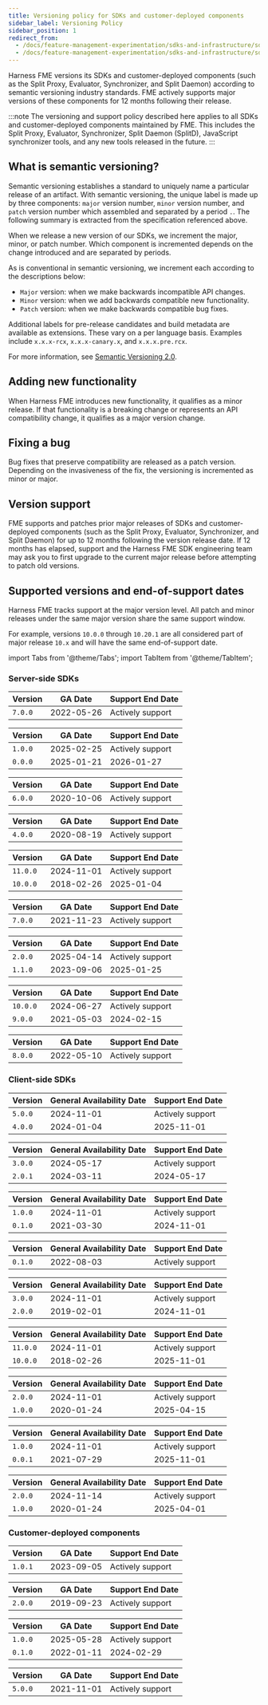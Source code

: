 ```yaml
---
title: Versioning policy for SDKs and customer-deployed components
sidebar_label: Versioning Policy
sidebar_position: 1
redirect_from:
  - /docs/feature-management-experimentation/sdks-and-infrastructure/sdk-overview/sdk-versioning-policy
  - /docs/feature-management-experimentation/sdks-and-infrastructure/sdk-overview/versioning-policy-for-sdks-and-customer-deployed-components
---
```


Harness FME versions its SDKs and customer-deployed components (such as the Split Proxy, Evaluator, Synchronizer, and Split Daemon) according to semantic versioning industry standards. FME actively supports major versions of these components for 12 months following their release.

:::note
The versioning and support policy described here applies to all SDKs and customer-deployed components maintained by FME. This includes the Split Proxy, Evaluator, Synchronizer, Split Daemon (SplitD), JavaScript synchronizer tools, and any new tools released in the future.
:::


## What is semantic versioning?

Semantic versioning establishes a standard to uniquely name a particular release of an artifact. With semantic versioning, the unique label is made up by three components: `major` version number, `minor` version number, and `patch` version number which assembled and separated by a period `.`. The following summary is extracted from the specification referenced above.

When we release a new version of our SDKs, we increment the major, minor, or patch number. Which component is incremented depends on the change introduced and are separated by periods.

As is conventional in semantic versioning, we increment each according to the descriptions below:

 * `Major` version: when we make backwards incompatible API changes.
 * `Minor` version: when we add backwards compatible new functionality.
 * `Patch` version: when we make backwards compatible bug fixes.

Additional labels for pre-release candidates and build metadata are available as extensions. These vary on a per language basis. Examples include `x.x.x-rcx`, `x.x.x-canary.x`, and `x.x.x.pre.rcx`.

For more information, see [Semantic Versioning 2.0](https://semver.org).

## Adding new functionality

When Harness FME introduces new functionality, it qualifies as a minor release. If that functionality is a breaking change or represents an API compatibility change, it qualifies as a major version change.

## Fixing a bug

Bug fixes that preserve compatibility are released as a patch version. Depending on the invasiveness of the fix, the versioning is incremented as minor or major.

## Version support

FME supports and patches prior major releases of SDKs and customer-deployed components (such as the Split Proxy, Evaluator, Synchronizer, and Split Daemon) for up to 12 months following the version release date. If 12 months has elapsed, support and the Harness FME SDK engineering team may ask you to first upgrade to the current major release before attempting to patch old versions.

## Supported versions and end-of-support dates

Harness FME tracks support at the major version level. All patch and minor releases under the same major version share the same support window. 

For example, versions `10.0.0` through `10.20.1` are all considered part of major release `10.x` and will have the same end-of-support date.

import Tabs from '@theme/Tabs';
import TabItem from '@theme/TabItem';

### Server-side SDKs

<Tabs queryString="server-tab">

<TabItem value="dotnet" label=".NET SDK">

| Version   | GA Date     | Support End Date  |
|-----------|-------------|-------------------|
| `7.0.0`   | 2022-05-26  | Actively support  |

</TabItem>

<TabItem value="elixir" label="Elixir Thin Client SDK">

| Version   | GA Date     | Support End Date    |
|-----------|-------------|---------------------|
| `1.0.0`   | 2025-02-25  | Actively support    |
| `0.0.0`   | 2025-01-21  | 2026-01-27          |

</TabItem>

<TabItem value="go" label="Go SDK">

| Version   | GA Date     | Support End Date  |
|-----------|-------------|-------------------|
| `6.0.0`   | 2020-10-06  | Actively support  |

</TabItem>

<TabItem value="java" label="Java SDK">

| Version   | GA Date     | Support End Date  |
|-----------|-------------|-------------------|
| `4.0.0`   | 2020-08-19  | Actively support  |

</TabItem>

<TabItem value="nodejs" label="Node.js SDK">

| Version   | GA Date     | Support End Date  |
|-----------|-------------|-------------------|
| `11.0.0`  | 2024-11-01  | Actively support  |
| `10.0.0`  | 2018-02-26  | 2025-01-04        |

</TabItem>

<TabItem value="php" label="PHP SDK">

| Version   | GA Date     | Support End Date  |
|-----------|-------------|-------------------|
| `7.0.0`   | 2021-11-23  | Actively support  |

</TabItem>

<TabItem value="php-thin" label="PHP Thin Client SDK">

| Version   | GA Date     | Support End Date  |
|-----------|-------------|-------------------|
| `2.0.0`   | 2025-04-14  | Actively support  |
| `1.1.0`   | 2023-09-06  | 2025-01-25        |

</TabItem>

<TabItem value="python" label="Python SDK">

| Version   | GA Date     | Support End Date  |
|-----------|-------------|-------------------|
| `10.0.0`  | 2024-06-27  | Actively support  |
| `9.0.0`   | 2021-05-03  | 2024-02-15        |

</TabItem>

<TabItem value="ruby" label="Ruby SDK">

| Version   | GA Date     | Support End Date  |
|-----------|-------------|-------------------|
| `8.0.0`   | 2022-05-10  | Actively support  |

</TabItem>

</Tabs>

### Client-side SDKs

<Tabs queryString="client-tab">

<TabItem value="android" label="Android SDK">

| Version   | General Availability Date | Support End Date    |
|-----------|---------------------------|---------------------|
| `5.0.0`   | 2024-11-01                | Actively support    |
| `4.0.0`   | 2024-01-04                | 2025-11-01          |

</TabItem>

<TabItem value="angular" label="Angular SDK">

| Version   | General Availability Date | Support End Date    |
|-----------|---------------------------|---------------------|
| `3.0.0`   | 2024-05-17                | Actively support    |
| `2.0.1`   | 2024-03-11                | 2024-05-17          |

</TabItem>

<TabItem value="browser" label="Browser SDK">

| Version   | General Availability Date | Support End Date    |
|-----------|---------------------------|---------------------|
| `1.0.0`   | 2024-11-01                | Actively support    |
| `0.1.0`   | 2021-03-30                | 2024-11-01          |

</TabItem>

<TabItem value="flutter" label="Flutter SDK">

| Version   | General Availability Date | Support End Date    |
|-----------|---------------------------|---------------------|
| `0.1.0`   | 2022-08-03                | Actively support   |

</TabItem>

<TabItem value="ios" label="iOS SDK">

| Version   | General Availability Date | Support End Date    |
|-----------|---------------------------|---------------------|
| `3.0.0`   | 2024-11-01                | Actively support    |
| `2.0.0`   | 2019-02-01                | 2024-11-01          |

</TabItem>

<TabItem value="javascript" label="JavaScript SDK">

| Version   | General Availability Date | Support End Date    |
|-----------|---------------------------|---------------------|
| `11.0.0`  | 2024-11-01                | Actively support    |
| `10.0.0`  | 2018-02-26                | 2025-11-01          |

</TabItem>

<TabItem value="react" label="React SDK">

| Version   | General Availability Date | Support End Date    |
|-----------|---------------------------|---------------------|
| `2.0.0`   | 2024-11-01                | Actively support    |
| `1.0.0`   | 2020-01-24                | 2025-04-15          |

</TabItem>

<TabItem value="reactnative" label="React Native SDK">

| Version   | General Availability Date | Support End Date    |
|-----------|---------------------------|---------------------|
| `1.0.0`   | 2024-11-01                | Actively support    |
| `0.0.1`   | 2021-07-29                | 2025-11-01          |

</TabItem>

<TabItem value="redux" label="Redux SDK">

| Version   | General Availability Date | Support End Date    |
|-----------|---------------------------|---------------------|
| `2.0.0`   | 2024-11-14                | Actively support    |
| `1.0.0`   | 2020-01-24                | 2025-04-01          |

</TabItem>

</Tabs>

### Customer-deployed components

<Tabs queryString="component-tab">

<TabItem value="splitd" label="Split Daemon (SplitD)">

| Version   | GA Date     | Support End Date  |
|-----------|-------------|-------------------|
| `1.0.1`   | 2023-09-05  | Actively support  |

</TabItem>

<TabItem value="split-evaluator" label="Split Evaluator">

| Version   | GA Date     | Support End Date  |
|-----------|-------------|-------------------|
| `2.0.0`   | 2019-09-23  | Actively support  |

</TabItem>

<TabItem value="split-js-sync" label="Split JavaScript Synchronizer">

| Version   | GA Date     | Support End Date    |
|-----------|-------------|---------------------|
| `1.0.0`   | 2025-05-28  | Actively support    |
| `0.1.0`   | 2022-01-11  | 2024-02-29          |

</TabItem>

<TabItem value="split-sync" label="Split Synchronizer/Proxy">

| Version   | GA Date     | Support End Date  |
|-----------|-------------|-------------------|
| `5.0.0`   | 2021-11-01  | Actively support  |

</TabItem>

</Tabs>
